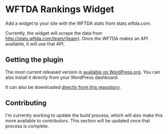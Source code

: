 # WFTDA Rankings Widget

Add a widget to your site with the WFTDA stats from stats.wftda.com.

Currently, the widget will scrape the data from http://stats.wftda.com/team/{team}. Once the WFTDA makes an API available, it will use that API.

## Getting the plugin

The most current released version is [available on WordPress.org](https://wordpress.org/plugins/wftda-rankings-widget/). You can also install it directly from your WordPress dashboard.

It can also be downloaded [directly from this repository](https://github.com/GeoJunkie/league-wftda-ranking/releases/latest).

## Contributing

I'm currently working to update the build process, which will also make this more available to contributors. This section will be updated once that process is complete.